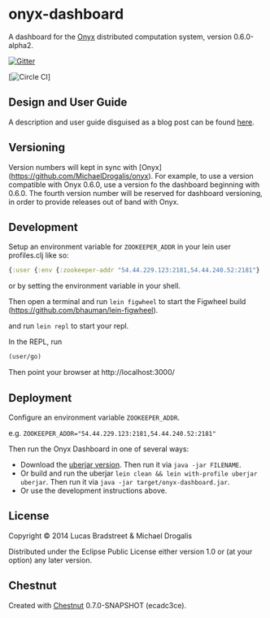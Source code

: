 # onyx-dashboard

A dashboard for the [Onyx](https://github.com/MichaelDrogalis/onyx) distributed computation system, version 0.6.0-alpha2.

[![Gitter](https://badges.gitter.im/Join%20Chat.svg)](https://gitter.im/MichaelDrogalis/onyx?utm_source=badge&utm_medium=badge&utm_campaign=pr-badge&utm_content=badge)

[![Circle CI](https://circleci.com/gh/lbradstreet/onyx-dashboard.svg?style=svg)]

## Design and User Guide

A description and user guide disguised as a blog post can be found [here](http://lbradstreet.github.io/clojure/onyx/distributed-systems/2015/02/18/onyx-dashboard.html).

## Versioning

Version numbers will kept in sync with [Onyx]
(https://github.com/MichaelDrogalis/onyx). For example, to use a version
compatible with Onyx 0.6.0, use a version fo the dashboard beginning with
0.6.0. The fourth version number will be reserved for dashboard versioning, in
order to provide releases out of band with Onyx.

## Development

Setup an environment variable for `ZOOKEEPER_ADDR` in your lein user profiles.clj like so:

```clojure
{:user {:env {:zookeeper-addr "54.44.229.123:2181,54.44.240.52:2181"}
```

or by setting the environment variable in your shell.

Then open a terminal and run `lein figwheel` to start the Figwheel build
(https://github.com/bhauman/lein-figwheel).

and run `lein repl` to start your repl.

In the REPL, run

```clojure
(user/go)
```

Then point your browser at http://localhost:3000/

## Deployment

Configure an environment variable `ZOOKEEPER_ADDR`.

e.g. `ZOOKEEPER_ADDR="54.44.229.123:2181,54.44.240.52:2181"` 

Then run the Onyx Dashboard in one of several ways:

* Download the [uberjar
version](https://github.com/lbradstreet/onyx-dashboard/releases).
  Then run it via `java -jar FILENAME`.
* Or build and run the uberjar `lein clean && lein with-profile uberjar uberjar`. 
Then run it via `java -jar target/onyx-dashboard.jar`.
* Or use the development instructions above.

## License

Copyright © 2014 Lucas Bradstreet & Michael Drogalis

Distributed under the Eclipse Public License either version 1.0 or (at
your option) any later version.

## Chestnut

Created with [Chestnut](http://plexus.github.io/chestnut/) 0.7.0-SNAPSHOT (ecadc3ce).
